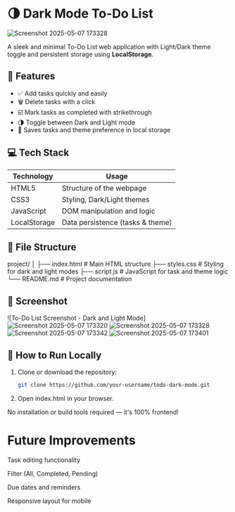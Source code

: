 # 🌗 Dark Mode To-Do List
![Screenshot 2025-05-07 173328](https://github.com/user-attachments/assets/e6778b1c-c173-4cc4-b477-ac123a22db91)

A sleek and minimal To-Do List web application with Light/Dark theme toggle and persistent storage using **LocalStorage**.

## 📝 Features

- ✅ Add tasks quickly and easily
- 🗑️ Delete tasks with a click
- ☑️ Mark tasks as completed with strikethrough
- 🌗 Toggle between Dark and Light mode
- 💾 Saves tasks and theme preference in local storage

## 💻 Tech Stack

| Technology  | Usage                          |
|-------------|---------------------------------|
| HTML5       | Structure of the webpage        |
| CSS3        | Styling, Dark/Light themes      |
| JavaScript  | DOM manipulation and logic      |
| LocalStorage| Data persistence (tasks & theme)|

## 📁 File Structure

project/
│
├── index.html # Main HTML structure
├── styles.css # Styling for dark and light modes
├── script.js # JavaScript for task and theme logic
└── README.md # Project documentation


## 📸 Screenshot

![To-Do List Screenshot - Dark and Light Mode]
![Screenshot 2025-05-07 173320](https://github.com/user-attachments/assets/d2a636f4-83da-4a49-809b-c17f214ddb3a)
![Screenshot 2025-05-07 173328](https://github.com/user-attachments/assets/08db9a66-effa-4b56-b2f9-d40e5e9e87c2)
![Screenshot 2025-05-07 173342](https://github.com/user-attachments/assets/f533a228-5ee4-48db-b23e-06c8917e96ac)
![Screenshot 2025-05-07 173401](https://github.com/user-attachments/assets/392a7d1f-e580-4533-9bf0-be072a4ff2c3)


## 🚀 How to Run Locally

1. Clone or download the repository:
   ```bash
   git clone https://github.com/your-username/todo-dark-mode.git

2. Open index.html in your browser.

No installation or build tools required — it's 100% frontend!

# Future Improvements
Task editing functionality

Filter (All, Completed, Pending)

Due dates and reminders

Responsive layout for mobile
